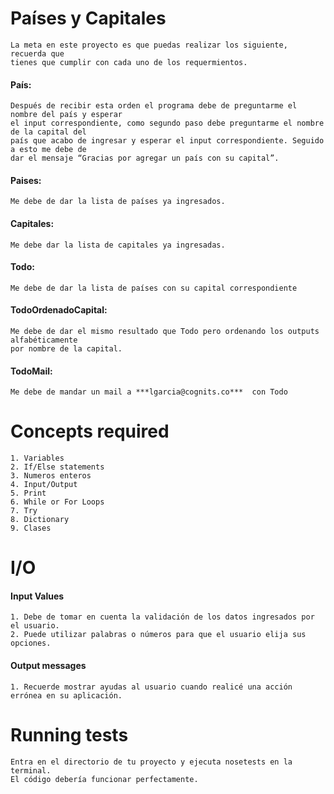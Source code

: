 # Países y Capitales
	La meta en este proyecto es que puedas realizar los siguiente, recuerda que 
	tienes que cumplir con cada uno de los requermientos.

#### **País:**
	Después de recibir esta orden el programa debe de preguntarme el nombre del país y esperar
	el input correspondiente, como segundo paso debe preguntarme el nombre de la capital del 
	país que acabo de ingresar y esperar el input correspondiente. Seguido a esto me debe de
	dar el mensaje “Gracias por agregar un país con su capital”.
 
#### **Paises:**
	Me debe de dar la lista de países ya ingresados.
 
#### **Capitales:**
	Me debe dar la lista de capitales ya ingresadas.
 
#### **Todo:**
	Me debe de dar la lista de países con su capital correspondiente
 
#### **TodoOrdenadoCapital:**
	Me debe de dar el mismo resultado que Todo pero ordenando los outputs alfabéticamente 
	por nombre de la capital.
 
#### **TodoMail:**
	Me debe de mandar un mail a ***lgarcia@cognits.co***  con Todo

# Concepts required
	1. Variables
	2. If/Else statements
	3. Numeros enteros
	4. Input/Output
	5. Print
	6. While or For Loops
	7. Try
	8. Dictionary
	9. Clases

# I/O

#### Input Values
	1. Debe de tomar en cuenta la validación de los datos ingresados por el usuario.
	2. Puede utilizar palabras o números para que el usuario elija sus opciones.

#### Output messages
	1. Recuerde mostrar ayudas al usuario cuando realicé una acción errónea en su aplicación.


# Running tests
	Entra en el directorio de tu proyecto y ejecuta nosetests en la terminal. 
	El código debería funcionar perfectamente.
